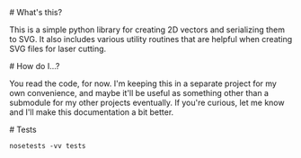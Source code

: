 <A name="toc1-0" title="What's this?" />
# What's this?

This is a simple python library for creating 2D vectors and serializing them to SVG.  It also includes various utility routines that are helpful when creating SVG files for laser cutting.

<A name="toc1-5" title="How do I...?" />
# How do I...?

You read the code, for now.  I'm keeping this in a separate project for my own convenience, and maybe it'll be useful as something other than a submodule for my other projects eventually.  If you're curious, let me know and I'll make this documentation a bit better.

<A name="toc1-10" title="Tests" />
# Tests

    nosetests -vv tests
